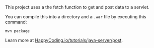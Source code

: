 This project uses a the fetch function to get and post data to a servlet.

You can compile this into a directory and a `.war` file by executing this command:

```
mvn package
```

Learn more at [HappyCoding.io/tutorials/java-server/post](https://happycoding.io/tutorials/java-server/post).